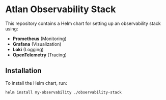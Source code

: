 # Atlan Observability Stack  

This repository contains a Helm chart for setting up an observability stack using:  
- **Prometheus** (Monitoring)  
- **Grafana** (Visualization)  
- **Loki** (Logging)  
- **OpenTelemetry** (Tracing)  

## Installation  

To install the Helm chart, run:  

```sh
helm install my-observability ./observability-stack
